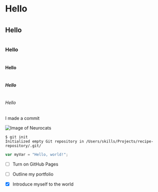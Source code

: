 # <h1> Hello
# <h2> Hello
# <h3> Hello
# <h4> Hello
# <h5> Hello
# <h6> Hello

I made a commit

![Image of Neurocats](https://octodex.github.com/images/neurocats_FULL.png)

```
$ git init
Initialized empty Git repository in /Users/skills/Projects/recipe-repository/.git/
```

``` javascript
var myVar = "Hello, world!";
```
- [ ] Turn on GitHub Pages
- [ ] Outline my portfolio
- [X] Introduce myself to the world



